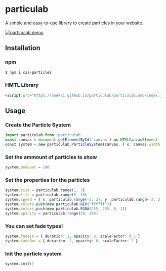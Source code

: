 # particulab
A simple and easy-to-use library to create particles in your website.

<a href="https://aneks1.github.io/particulab/" target="_blank"><img src="https://aneks1.github.io/particulab/assets/screenshot.jpg" alt="particulab demo"/></a>

## Installation

### npm
```sh
$ npm i css-particles
```

### HMTL Library
```html
<script src="https://aneks1.github.io/particulab/particulab.umd/index.js"></script>
```

## Usage

### Create the Particle System
```ts
import particulab from 'particulab'
const canvas = document.getElementById('canvas') as HTMLCanvasElement
const system = new particulab.ParticleSystem(canvas, { x: canvas.width, y: canvas.height })
```

### Set the ammount of particles to show
```ts
system.ammount = 100
```

### Set the properties for the particles
```ts
system.size = particulab.range(1, 3)
system.life = particulab.range(5, 10)
system.speed = { x: particulab.range(-2, 2), y: particulab.range(-2, 2) }
system.colors.push(new particulab.HEX("ffffff"))
system.colors.push(new particulab.RGBA(255, 255, 0, 1))
system.opacity = particulab.range(50, 100)
```

### You can set fade types!
```ts
system.fadeIn = { duration: 1, opacity: 0, scaleFactor: 0.5 }
system.fadeOut = { duration: 2, opacity: 0, scaleFactor: 2 }
```

### Init the particle system
```ts
system.init()
```